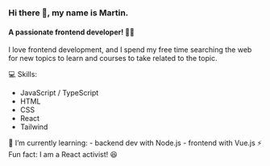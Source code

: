 ### Hi there 👋, my name is Martin.
#### A passionate frontend developer! 🧑‍💻
I love frontend development, and I spend my free time searching the web for new topics to learn and courses to take related to the topic. 

 💻 Skills:
  - JavaScript / TypeScript
  - HTML
  - CSS  
  - React 
  - Tailwind

 🌱 I’m currently learning: 
    -  backend dev with Node.js
    -  frontend with Vue.js 
 ⚡ Fun fact: I am a React activist! 😆 


